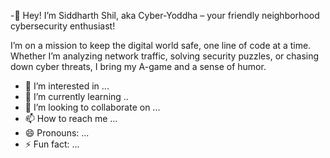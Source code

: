 -👋 Hey! I’m Siddharth Shil, aka Cyber-Yoddha – your friendly neighborhood cybersecurity enthusiast!

I’m on a mission to keep the digital world safe, one line of code at a time. Whether I’m analyzing network traffic, solving security puzzles, or chasing down cyber threats, I bring my A-game and a sense of humor.
- 👀 I’m interested in ...
- 🌱 I’m currently learning ..
- 💞️ I’m looking to collaborate on ...
- 📫 How to reach me ...
- 😄 Pronouns: ...
- ⚡ Fun fact: ...

<!---
Cyber-Yoddha/Cyber-Yoddha is a ✨ special ✨ repository because its `README.md` (this file) appears on your GitHub profile.
You can click the Preview link to take a look at your changes.
--->
